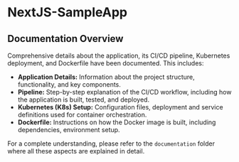 # NextJS-SampleApp
## Documentation Overview

Comprehensive details about the application, its CI/CD pipeline, Kubernetes deployment, and Dockerfile have been documented. This includes:

- **Application Details:** Information about the project structure, functionality, and key components.  
- **Pipeline:** Step-by-step explanation of the CI/CD workflow, including how the application is built, tested, and deployed.  
- **Kubernetes (K8s) Setup:** Configuration files, deployment and service definitions used for container orchestration.  
- **Dockerfile:** Instructions on how the Docker image is built, including dependencies, environment setup.

For a complete understanding, please refer to the `documentation` folder where all these aspects are explained in detail.
